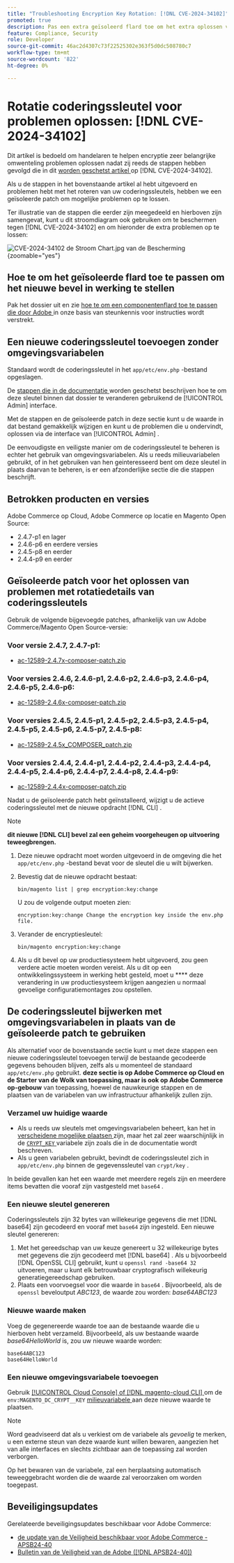 ```yaml
---
title: "Troubleshooting Encryption Key Rotation: [!DNL CVE-2024-34102]"
promoted: true
description: Pas een extra geïsoleerd flard toe om het extra oplossen van problemen te verhelpen die encryptiesleutelenkwestie van  [!DNL CVE-2024-34102]  voor Adobe Commerce 2.4.4-p8, 2.4.5-p7, 2.4.6-p5, 2.4.7 en vroegere versies bijwerken.
feature: Compliance, Security
role: Developer
source-git-commit: 46ac2d4307c73f22525302e363f5d0dc508780c7
workflow-type: tm+mt
source-wordcount: '822'
ht-degree: 0%

---
```


# Rotatie coderingssleutel voor problemen oplossen: [!DNL CVE-2024-34102]

Dit artikel is bedoeld om handelaren te helpen encryptie zeer belangrijke omwenteling problemen oplossen nadat zij reeds de stappen hebben gevolgd die in dit [ worden geschetst artikel ](https://experienceleague.adobe.com/en/docs/commerce-knowledge-base/kb/troubleshooting/known-issues-patches-attached/security-update-available-for-adobe-commerce-apsb24-40-revised-to-include-isolated-patch-for-cve-2024-34102) op [!DNL CVE-2024-34102].

Als u de stappen in het bovenstaande artikel al hebt uitgevoerd en problemen hebt met het roteren van uw coderingssleutels, hebben we een geïsoleerde patch om mogelijke problemen op te lossen.

Ter illustratie van de stappen die eerder zijn meegedeeld en hierboven zijn samengevat, kunt u dit stroomdiagram ook gebruiken om te beschermen tegen [!DNL CVE-2024-34102] en om hieronder de extra problemen op te lossen:


![ CVE-2024-34102 de Stroom Chart.jpg van de Bescherming ](assets/cve-2024-34102-protection-flow-chart.jpg){zoomable="yes"}


## Hoe te om het geïsoleerde flard toe te passen om het nieuwe bevel in werking te stellen

Pak het dossier uit en zie [ hoe te om een componentenflard toe te passen die door Adobe ](https://experienceleague.adobe.com/docs/commerce-knowledge-base/kb/how-to/how-to-apply-a-composer-patch-provided-by-magento.html) in onze basis van steunkennis voor instructies wordt verstrekt.

## Een nieuwe coderingssleutel toevoegen zonder omgevingsvariabelen

Standaard wordt de coderingssleutel in het `app/etc/env.php` -bestand opgeslagen.

De [ stappen die in de documentatie ](https://experienceleague.adobe.com/en/docs/commerce-admin/systems/security/encryption-key) worden geschetst beschrijven hoe te om deze sleutel binnen dat dossier te veranderen gebruikend de [!UICONTROL Admin] interface.

Met de stappen en de geïsoleerde patch in deze sectie kunt u de waarde in dat bestand gemakkelijk wijzigen en kunt u de problemen die u ondervindt, oplossen via de interface van [!UICONTROL Admin] .

De eenvoudigste en veiligste manier om de coderingssleutel te beheren is echter het gebruik van omgevingsvariabelen. Als u reeds milieuvariabelen gebruikt, of in het gebruiken van hen geinteresseerd bent om deze sleutel in plaats daarvan te beheren, is er een afzonderlijke sectie die die stappen beschrijft.

## Betrokken producten en versies

Adobe Commerce op Cloud, Adobe Commerce op locatie en Magento Open Source:

* 2.4.7-p1 en lager
* 2.4.6-p6 en eerdere versies
* 2.4.5-p8 en eerder
* 2.4.4-p9 en eerder

## Geïsoleerde patch voor het oplossen van problemen met rotatiedetails van coderingssleutels

Gebruik de volgende bijgevoegde patches, afhankelijk van uw Adobe Commerce/Magento Open Source-versie:

### Voor versie 2.4.7, 2.4.7-p1:

* [ac-12589-2.4.7x-composer-patch.zip](assets/ac-12589-2.4.7x-composer-patch.zip)

### Voor versies 2.4.6, 2.4.6-p1, 2.4.6-p2, 2.4.6-p3, 2.4.6-p4, 2.4.6-p5, 2.4.6-p6:

* [ac-12589-2.4.6x-composer-patch.zip](assets/ac-12589-2.4.6x-composer-patch.zip)

### Voor versies 2.4.5, 2.4.5-p1, 2.4.5-p2, 2.4.5-p3, 2.4.5-p4, 2.4.5-p5, 2.4.5-p6, 2.4.5-p7, 2.4.5-p8:

* [ac-12589-2.4.5x_COMPOSER_patch.zip](assets/ac-12589-2.4.5x-composer-patch.zip)

### Voor versies 2.4.4, 2.4.4-p1, 2.4.4-p2, 2.4.4-p3, 2.4.4-p4, 2.4.4-p5, 2.4.4-p6, 2.4.4-p7, 2.4.4-p8, 2.4.4-p9:

* [ac-12589-2.4.4x-composer-patch.zip](assets/ac-12589-2.4.4x-composer-patch.zip)


Nadat u de geïsoleerde patch hebt geïnstalleerd, wijzigt u de actieve coderingssleutel met de nieuwe opdracht [!DNL CLI] .

>[!NOTE]
>
>**dit nieuwe [!DNL CLI] bevel zal een geheim voorgeheugen op uitvoering teweegbrengen.**

1. Deze nieuwe opdracht moet worden uitgevoerd in de omgeving die het `app/etc/env.php` -bestand bevat voor de sleutel die u wilt bijwerken.
1. Bevestig dat de nieuwe opdracht bestaat:

   ```
   bin/magento list | grep encryption:key:change
   ```

   U zou de volgende output moeten zien:

   ```
   encryption:key:change Change the encryption key inside the env.php file.
   ```

1. Verander de encryptiesleutel:

   ```
   bin/magento encryption:key:change
   ```

1. Als u dit bevel op uw productiesysteem hebt uitgevoerd, zou geen verdere actie moeten worden vereist.
Als u dit op een ontwikkelingssysteem in werking hebt gesteld, moet u **** deze verandering in uw productiesysteem krijgen aangezien u normaal gevoelige configuratiemontages zou opstellen.

## De coderingssleutel bijwerken met omgevingsvariabelen in plaats van de geïsoleerde patch te gebruiken

Als alternatief voor de bovenstaande sectie kunt u met deze stappen een nieuwe coderingssleutel toevoegen terwijl de bestaande gecodeerde gegevens behouden blijven, zelfs als u momenteel de standaard `app/etc/env.php` gebruikt.
**deze sectie is op Adobe Commerce op Cloud en de Starter van de Wolk van toepassing, maar is ook op Adobe Commerce op-gebouw** van toepassing, hoewel de nauwkeurige stappen en de plaatsen van de variabelen van uw infrastructuur afhankelijk zullen zijn.

### Verzamel uw huidige waarde

* Als u reeds uw sleutels met omgevingsvariabelen beheert, kan het in [ verscheidene mogelijke plaatsen ](https://experienceleague.adobe.com/en/docs/commerce-cloud-service/user-guide/configure/env/stage/variables-intro) zijn, maar het zal zeer waarschijnlijk in de [`CRYPT_KEY` ](https://experienceleague.adobe.com/en/docs/commerce-cloud-service/user-guide/configure/env/stage/variables-deploy#crypt_key) variabele zijn zoals die in de documentatie wordt beschreven.
* Als u geen variabelen gebruikt, bevindt de coderingssleutel zich in `app/etc/env.php` binnen de gegevenssleutel van `crypt/key` .

In beide gevallen kan het een waarde met meerdere regels zijn en meerdere items bevatten die vooraf zijn vastgesteld met `base64` .

### Een nieuwe sleutel genereren

Coderingssleutels zijn 32 bytes van willekeurige gegevens die met [!DNL base64] zijn gecodeerd en vooraf met `base64` zijn ingesteld.
Een nieuwe sleutel genereren:

1. Met het gereedschap van uw keuze genereert u 32 willekeurige bytes met gegevens die zijn gecodeerd met [!DNL base64] . Als u bijvoorbeeld [!DNL OpenSSL CLI] gebruikt, kunt u `openssl rand -base64 32` uitvoeren, maar u kunt elk betrouwbaar cryptografisch willekeurig generatiegereedschap gebruiken.
1. Plaats een voorvoegsel voor die waarde in `base64` . Bijvoorbeeld, als de `openssl` beveloutput *ABC123*, de waarde zou worden: *base64ABC123*

### Nieuwe waarde maken

Voeg de gegenereerde waarde toe aan de bestaande waarde die u hierboven hebt verzameld. Bijvoorbeeld, als uw bestaande waarde *base64HelloWorld* is, zou uw nieuwe waarde worden:<br>

```
base64ABC123
base64HelloWorld
```

### Een nieuwe omgevingsvariabele toevoegen

Gebruik [[!UICONTROL Cloud Console] of  [!DNL magento-cloud CLI] ](https://experienceleague.adobe.com/en/docs/commerce-cloud-service/user-guide/configure/env/variable-levels) om de `env:MAGENTO_DC_CRYPT__KEY` [ milieuvariabele ](https://experienceleague.adobe.com/en/docs/commerce-cloud-service/user-guide/configure/env/stage/variables-cloud) aan deze nieuwe waarde te plaatsen.

>[!NOTE]
>
>Word geadviseerd dat als u verkiest om de variabele als *gevoelig* te merken, u een externe steun van deze waarde kunt willen bewaren, aangezien het van alle interfaces en slechts zichtbaar aan de toepassing zal worden verborgen.

Op het bewaren van de variabele, zal een herplaatsing automatisch teweeggebracht worden die de waarde zal veroorzaken om worden toegepast.

## Beveiligingsupdates

Gerelateerde beveiligingsupdates beschikbaar voor Adobe Commerce:

* [ de update van de Veiligheid beschikbaar voor Adobe Commerce - APSB24-40 ](https://experienceleague.adobe.com/en/docs/commerce-knowledge-base/kb/troubleshooting/known-issues-patches-attached/security-update-available-for-adobe-commerce-apsb24-40-revised-to-include-isolated-patch-for-cve-2024-34102)
* [ Bulletin van de Veiligheid van de Adobe ([!DNL APSB24-40]) ](https://helpx.adobe.com/security/products/magento/apsb24-40.html)
